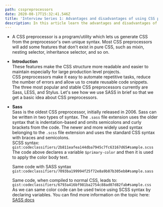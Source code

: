 ```yaml
---
path: csspreprocessors
date: 2020-08-17T15:32:41.546Z
title: 'Interview Series 1: Advantages and disadvantages of using CSS preprocessors'
description: In this article learn the advantages and disadvantages of CSS preprocessors
---
```

* A CSS preprocessor is a program/utility which lets us generate CSS from the preprocessor's own unique syntax. Most CSS preprocessors will add some features that don't exist in pure CSS, such as mixin, nesting selector, inheritance selector, and so on. 
* **Introduction**  
  These features make the CSS structure more readable and easier to maintain especially for large production level projects.  
  CSS preprocessors make it easy to automate repetitive tasks, reduce the number of errors and allow us to create reusable code snippets.  
  The three most popular and stable CSS preprocessors currently are Sass, LESS, and Stylus. Let's see how we use SASS in brief so that we get a basic idea about CSS preprocessors.
* **Sass**  
  Sass is the oldest CSS preprocessor, initially released in 2006. Sass can be written in two types of syntax. The `.sass` file extension uses the older syntax that is indentation-based and omits semicolons and curly brackets from the code. The newer and more widely used syntax belonging to the `.scss` file extension and uses the standard CSS syntax with braces and semicolons.  
  SCSS syntax:  
  `gist:codeclassifiers/2b811eafea144dba7945c7fc63167d65#sample.scss`   
  The code above declares a variable `$primary-color` and then it is used to apply the color body text.
    
  Same code with SASS syntax  
  `gist:codeclassifiers/7093ba199994f25f72e8a9b87b305eb8#sample.sass`
  
  Same code, when compiled to normal CSS, leads to:   
  `gist:codeclassifiers/6793a416bf981ba2754c88ad07d82fab#sample.css`  
  As we can same color code can be used twice using SCSS syntax by declaring variables. You can find more information on the topic here: [SASS docs](https://sass-lang.com/guide)
